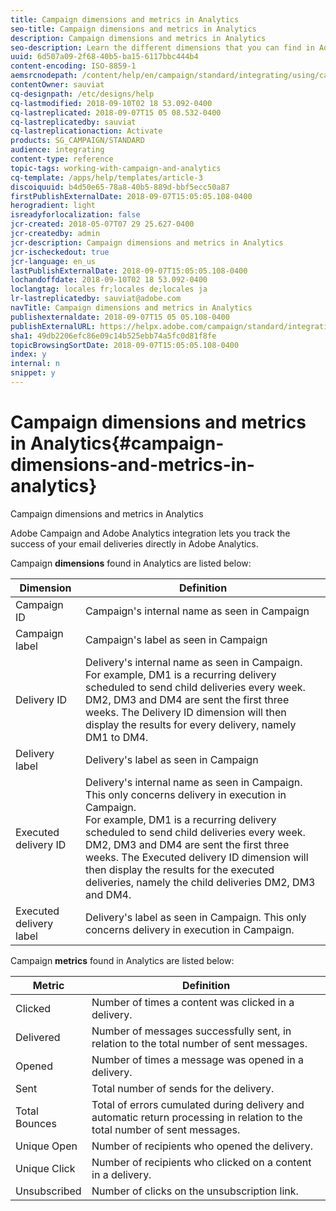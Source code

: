 ```yaml
---
title: Campaign dimensions and metrics in Analytics
seo-title: Campaign dimensions and metrics in Analytics
description: Campaign dimensions and metrics in Analytics
seo-description: Learn the different dimensions that you can find in Adobe Analytics to start tracking your email deliveries from Adobe Campaign.
uuid: 6d507a09-2f68-40b5-ba15-6117bbc444b4
content-encoding: ISO-8859-1
aemsrcnodepath: /content/help/en/campaign/standard/integrating/using/campaign-dimensions-and-metrics-in-analytics
contentOwner: sauviat
cq-designpath: /etc/designs/help
cq-lastmodified: 2018-09-10T02 18 53.092-0400
cq-lastreplicated: 2018-09-07T15 05 08.532-0400
cq-lastreplicatedby: sauviat
cq-lastreplicationaction: Activate
products: SG_CAMPAIGN/STANDARD
audience: integrating
content-type: reference
topic-tags: working-with-campaign-and-analytics
cq-template: /apps/help/templates/article-3
discoiquuid: b4d50e65-78a8-40b5-889d-bbf5ecc50a87
firstPublishExternalDate: 2018-09-07T15:05:05.108-0400
herogradient: light
isreadyforlocalization: false
jcr-created: 2018-05-07T07 29 25.627-0400
jcr-createdby: admin
jcr-description: Campaign dimensions and metrics in Analytics
jcr-ischeckedout: true
jcr-language: en_us
lastPublishExternalDate: 2018-09-07T15:05:05.108-0400
lochandoffdate: 2018-09-10T02 18 53.092-0400
loclangtag: locales fr;locales de;locales ja
lr-lastreplicatedby: sauviat@adobe.com
navTitle: Campaign dimensions and metrics in Analytics
publishexternaldate: 2018-09-07T15 05 05.108-0400
publishExternalURL: https://helpx.adobe.com/campaign/standard/integrating/using/campaign-dimensions-and-metrics-in-analytics.html
sha1: 49db2206efc86e09c14b525ebb74a5fc0d81f8fe
topicBrowsingSortDate: 2018-09-07T15:05:05.108-0400
index: y
internal: n
snippet: y
---
```


# Campaign dimensions and metrics in Analytics{#campaign-dimensions-and-metrics-in-analytics}

Campaign dimensions and metrics in Analytics

Adobe Campaign and Adobe Analytics integration lets you track the success of your email deliveries directly in Adobe Analytics.

Campaign **dimensions** found in Analytics are listed below:

<table> 
 <thead> 
  <tr> 
   <th> Dimension<br /> </th> 
   <th> Definition<br /> </th> 
  </tr> 
 </thead> 
 <tbody> 
  <tr> 
   <td> Campaign ID<br /> </td> 
   <td> Campaign's internal name as seen in Campaign<br /> </td> 
  </tr> 
  <tr> 
   <td> Campaign label<br /> </td> 
   <td> Campaign's label as seen in Campaign<br /> </td> 
  </tr> 
  <tr> 
   <td> Delivery ID<br /> </td> 
   <td> Delivery's internal name as seen in Campaign.<br /> For example, DM1 is a recurring delivery scheduled to send child deliveries every week. DM2, DM3 and DM4 are sent the first three weeks. The Delivery ID dimension will then display the results for every delivery, namely DM1 to DM4. <br /> </td> 
  </tr> 
  <tr> 
   <td> Delivery label<br /> </td> 
   <td> Delivery's label as seen in Campaign<br /> </td> 
  </tr> 
  <tr> 
   <td> Executed delivery ID<br /> </td> 
   <td> Delivery's internal name as seen in Campaign. This only concerns delivery in execution in Campaign.<br /> For example, DM1 is a recurring delivery scheduled to send child deliveries every week. DM2, DM3 and DM4 are sent the first three weeks. The Executed delivery ID dimension will then display the results for the executed deliveries, namely the child deliveries DM2, DM3 and DM4. <br /> </td> 
  </tr> 
  <tr> 
   <td> Executed delivery label<br /> </td> 
   <td> Delivery's label as seen in Campaign. This only concerns delivery in execution in Campaign.<br /> </td> 
  </tr> 
 </tbody> 
</table>

Campaign **metrics** found in Analytics are listed below:

<table> 
 <thead> 
  <tr> 
   <th> Metric<br /> </th> 
   <th> Definition<br /> </th> 
  </tr> 
 </thead> 
 <tbody> 
  <tr> 
   <td> Clicked<br /> </td> 
   <td> Number of times a content was clicked in a delivery.<br /> </td> 
  </tr> 
  <tr> 
   <td> Delivered<br /> </td> 
   <td> Number of messages successfully sent, in relation to the total number of sent messages.<br /> </td> 
  </tr> 
  <tr> 
   <td> Opened<br /> </td> 
   <td> Number of times a message was opened in a delivery.<br /> </td> 
  </tr> 
  <tr> 
   <td> Sent<br /> </td> 
   <td> Total number of sends for the delivery.<br /> </td> 
  </tr> 
  <tr> 
   <td> Total Bounces<br /> </td> 
   <td> Total of errors cumulated during delivery and automatic return processing in relation to the total number of sent messages.<br /> </td> 
  </tr> 
  <tr> 
   <td> Unique Open<br /> </td> 
   <td> Number of recipients who opened the delivery.<br /> </td> 
  </tr> 
  <tr> 
   <td> Unique Click<br /> </td> 
   <td> Number of recipients who clicked on a content in a delivery.<br /> </td> 
  </tr> 
  <tr> 
   <td> Unsubscribed<br /> </td> 
   <td> Number of clicks on the unsubscription link.<br /> </td> 
  </tr> 
 </tbody> 
</table>

